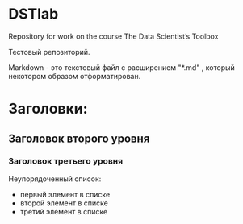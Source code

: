 # DSTlab
Repository for work on the course The Data Scientist’s Toolbox

Тестовый репозиторий.

Markdown - это текстовый файл с расширением "*.md" , который некотором образом отформатирован.

# Заголовки:

## Заголовок второго уровня
### Заголовок третьего уровня

Неупорядоченный список:

* первый элемент в списке
* второй элемент в списке
* третий элемент в списке

